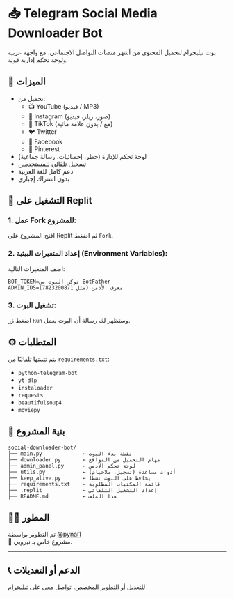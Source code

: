 # 📥 Telegram Social Media Downloader Bot

بوت تيليجرام لتحميل المحتوى من أشهر منصات التواصل الاجتماعي، مع واجهة عربية ولوحة تحكم إدارية قوية.

## 🧠 الميزات

- تحميل من:
  - 📺 YouTube (فيديو / MP3)
  - 📸 Instagram (صور، ريلز، فيديو)
  - 🎵 TikTok (مع / بدون علامة مائية)
  - 🐦 Twitter
  - 📘 Facebook
  - 📌 Pinterest
- لوحة تحكم للإدارة (حظر، إحصائيات، رسالة جماعية)
- تسجيل تلقائي للمستخدمين
- دعم كامل للغة العربية
- بدون اشتراك إجباري

## 🚀 التشغيل على Replit

### 1. عمل Fork للمشروع:
افتح المشروع على Replit ثم اضغط `Fork`.

### 2. إعداد المتغيرات البيئية (Environment Variables):

اضف المتغيرات التالية:

```
BOT_TOKEN=توكن البوت من BotFather
ADMIN_IDS=معرف الأدمن (مثل 7823200871)
```

### 3. تشغيل البوت:
اضغط زر `Run` وستظهر لك رسالة أن البوت يعمل.

## ⚙️ المتطلبات

يتم تثبيتها تلقائيًا من `requirements.txt`:

- `python-telegram-bot`
- `yt-dlp`
- `instaloader`
- `requests`
- `beautifulsoup4`
- `moviepy`

## 📁 بنية المشروع

```
social-downloader-bot/
├── main.py             ← نقطة بدء البوت
├── downloader.py       ← مهام التحميل من المواقع
├── admin_panel.py      ← لوحة تحكم الأدمن
├── utils.py            ← أدوات مساعدة (تسجيل، صلاحيات)
├── keep_alive.py       ← يحافظ على البوت نشطًا
├── requirements.txt    ← قائمة المكتبات المطلوبة
├── .replit             ← إعداد التشغيل التلقائي
├── README.md           ← هذا الملف
```

## 🧑‍💼 المطور

تم التطوير بواسطة [@pynai1](https://t.me/pynai1)  
💠 مشروع خاص بـ نيروبي.

---

## 📞 الدعم أو التعديلات

للتعديل أو التطوير المخصص، تواصل معي على [تيليجرام](https://t.me/pynai1)
